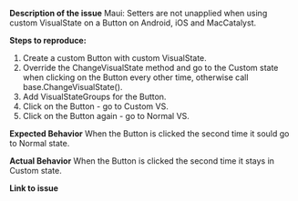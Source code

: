 **Description of the issue**
Maui: Setters are not unapplied when using custom VisualState on a Button on Android, iOS and MacCatalyst. 

**Steps to reproduce:**
1. Create a custom Button with custom VisualState.
2. Override the ChangeVisualState method and go to the Custom state when clicking on the Button every other time, otherwise call base.ChangeVisualState().
3. Add VisualStateGroups for the Button.
4. Click on the Button - go to Custom VS.
5. Click on the Button again - go to Normal VS.

**Expected Behavior**
When the Button is clicked the second time it sould go to Normal state.

**Actual Behavior**
When the Button is clicked the second time it stays in Custom state.

**Link to issue**

